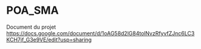 # POA_SMA

Document du projet
https://docs.google.com/document/d/1oAG58d2lG84tolNvzRfyvfZJnc6LC3KCH7jf_G3e9VE/edit?usp=sharing
